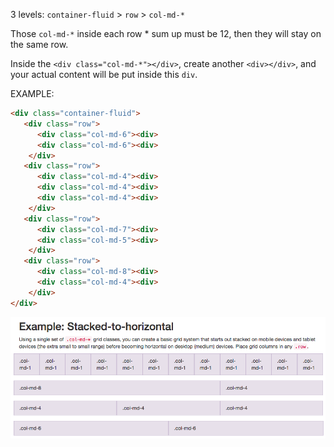 3 levels:
`container-fluid`  >  `row`  >  `col-md-*`

Those `col-md-*` inside each row * sum up must be 12, then they will stay on the same row.

Inside the `<div class="col-md-*"></div>`, create another `<div></div>`, and your actual content will be put inside this `div`.

EXAMPLE:
```html
<div class="container-fluid">
   <div class="row">
      <div class="col-md-6"><div>
      <div class="col-md-6"><div>
    </div>
   <div class="row">
      <div class="col-md-4"><div>
      <div class="col-md-4"><div>
      <div class="col-md-4"><div>
    </div>
   <div class="row">
      <div class="col-md-7"><div>
      <div class="col-md-5"><div>
    </div>
   <div class="row">
      <div class="col-md-8"><div>
      <div class="col-md-4"><div>
    </div>
</div>  
```

![Bootstrap grid](bootstrapGrid.png)
